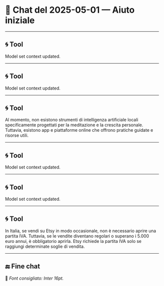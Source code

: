 # 📅 Chat del 2025-05-01 — Aiuto iniziale

---

## 🌀 **Tool**

Model set context updated.

---

## 🌀 **Tool**

Model set context updated.

---

## 🌀 **Tool**

Al momento, non esistono strumenti di intelligenza artificiale locali specificamente progettati per la meditazione e la crescita personale. Tuttavia, esistono app e piattaforme online che offrono pratiche guidate e risorse utili.

---

## 🌀 **Tool**

Model set context updated.

---

## 🌀 **Tool**

Model set context updated.

---

## 🌀 **Tool**

In Italia, se vendi su Etsy in modo occasionale, non è necessario aprire una partita IVA. Tuttavia, se le vendite diventano regolari o superano i 5.000 euro annui, è obbligatorio aprirla. Etsy richiede la partita IVA solo se raggiungi determinate soglie di vendita.

---

## 🔚 Fine chat

📌 *Font consigliato: Inter 16pt.*
